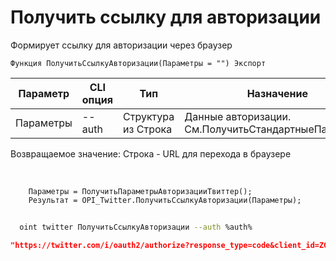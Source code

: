 ﻿---
sidebar_position: 1
---

# Получить ссылку для авторизации
 Формирует ссылку для авторизации через браузер



`Функция ПолучитьСсылкуАвторизации(Параметры = "") Экспорт`

  | Параметр | CLI опция | Тип | Назначение |
  |-|-|-|-|
  | Параметры | --auth | Структура из Строка | Данные авторизации. См.ПолучитьСтандартныеПараметры |

  
  Возвращаемое значение:   Строка -  URL для перехода в браузере

<br/>




```bsl title="Пример кода"
    Параметры = ПолучитьПараметрыАвторизацииТвиттер();
    Результат = OPI_Twitter.ПолучитьСсылкуАвторизации(Параметры);
```



```sh title="Пример команды CLI"
    
  oint twitter ПолучитьСсылкуАвторизации --auth %auth%

```

```json title="Результат"
"https://twitter.com/i/oauth2/authorize?response_type=code&client_id=ZG1vSmxlVTJXYi05M2c0ek9iV246MTpjaQ&redirect_uri=https://api.athenaeum.digital/opi/hs/twitter&scope=tweet.read%20tweet.write%20tweet.moderate.write%20users.read%20follows.read%20follows.write%20offline.access%20space.read%20mute.read%20mute.write%20like.read%20like.write%20list.read%20list.write%20block.read%20block.write%20bookmark.read%20bookmark.write&state=state&code_challenge=challenge&code_challenge_method=plain"
```
